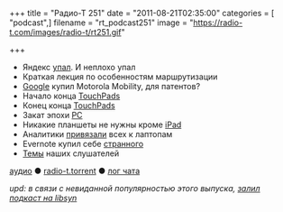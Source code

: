 +++
title = "Радио-Т 251"
date = "2011-08-21T02:35:00"
categories = [ "podcast",]
filename = "rt_podcast251"
image = "https://radio-t.com/images/radio-t/rt251.gif"

+++

- Яндекс [упал](http://www.thg.ru/technews/20110819_223200.html). И неплохо упал
- Краткая лекция по особенностям маршрутизации
- [Google](http://www.opennet.ru/opennews/art.shtml?num=31484) купил Motorola Mobility, для патентов?
- Начало конца [TouchPads](http://arstechnica.com/gadgets/news/2011/08/best-buy-wants-to-give-up-on-hp-touchpad-has-sold-fewer-than-25000-units.ars)
- Конец конца [TouchPads](http://thisismynext.com/2011/08/18/hp-discontinue-webos-operations/)
- Закат эпохи [PC](http://gigaom.com/2011/08/18/the-end-of-the-pc-era/)
- Никакие планшеты не нужны кроме [iPad](http://www.zdnet.com/blog/mobile-news/why-consumers-wont-buy-tablets-unless-theyre-ipads/3782)
- Аналитики [привязали](http://www.readwriteweb.com/enterprise/2011/08/analyst-laptops-are-chaining-w.php) всех к лаптопам
- Evernote купил себе [странного](http://blog.evernote.com/2011/08/18/evernote-acquires-skitch-evernote_etc/)
- [Темы](http://new.radio-t.com/2011/08/251.html) наших слушателей

[аудио](http://archive.rucast.net/radio-t/media/rt_podcast251.mp3) ● [radio-t.torrent](http://www.radio-t.com/torrents/rt_podcast251.mp3.torrent) ● [лог чата](http://chat.radio-t.com/logs/radio-t-251.html)

_upd: в связи с невиданной популярностью этого выпуска, [залил подкаст на libsyn](http://traffic.libsyn.com/umputun/rt_podcast251.mp3)_<audio src="http://traffic.libsyn.com/umputun/rt_podcast251.mp3" preload="none"></audio>